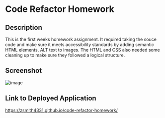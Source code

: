 # Code Refactor Homework

## Description

This is the first weeks homework assignment. It required taking the souce code and make sure it meets accessibility standards by adding semantic HTML elements, ALT text to images. The HTML and CSS also needed some cleaning up to make sure they followed a logical structure.

## Screenshot

![image](https://user-images.githubusercontent.com/71040754/100819246-bfb3f200-3419-11eb-8247-c369c1e732b3.png)

## Link to Deployed Application

https://zsmith4331.github.io/code-refactor-homework/
